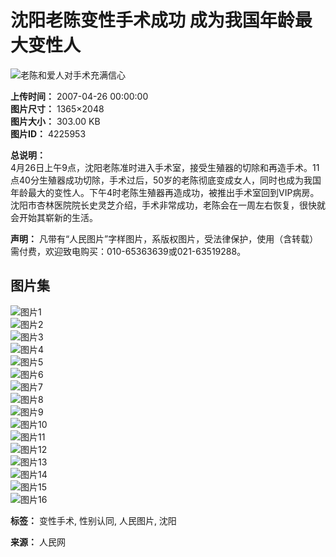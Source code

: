 # 沈阳老陈变性手术成功 成为我国年龄最大变性人

![老陈和爱人对手术充满信心](http://vip-public.people.com.cn/old/2007/0426/C235225/P1126007_m.jpg)

**上传时间：** 2007-04-26 00:00:00  
**图片尺寸：** 1365×2048  
**图片大小：** 303.00 KB  
**图片ID：** 4225953

**总说明：**  
4月26日上午9点，沈阳老陈准时进入手术室，接受生殖器的切除和再造手术。11点40分生殖器成功切除，手术过后，50岁的老陈彻底变成女人，同时也成为我国年龄最大的变性人。下午4时老陈生殖器再造成功，被推出手术室回到VIP病房。沈阳市杏林医院院长史灵芝介绍，手术非常成功，老陈会在一周左右恢复，很快就会开始其崭新的生活。

**声明：** 凡带有“人民图片”字样图片，系版权图片，受法律保护，使用（含转载）需付费，欢迎致电购买：010-65363639或021-63519288。

## 图片集

![图片1](http://vip-public.people.com.cn/old/2007/0426/C235225/P1126005_s.jpg)  
![图片2](http://vip-public.people.com.cn/old/2007/0426/C235225/P1126006_s.jpg)  
![图片3](http://vip-public.people.com.cn/old/2007/0426/C235225/P1126007_s.jpg)  
![图片4](http://vip-public.people.com.cn/old/2007/0426/C235225/P1126008_s.jpg)  
![图片5](http://vip-public.people.com.cn/old/2007/0426/C235225/P1126009_s.jpg)  
![图片6](http://vip-public.people.com.cn/old/2007/0426/C235225/P1126010_s.jpg)  
![图片7](http://vip-public.people.com.cn/old/2007/0426/C235225/P1126011_s.jpg)  
![图片8](http://vip-public.people.com.cn/old/2007/0426/C235225/P1126015_s.jpg)  
![图片9](http://vip-public.people.com.cn/old/2007/0426/C235225/P1126016_s.jpg)  
![图片10](http://vip-public.people.com.cn/old/2007/0426/C235225/P1126017_s.jpg)  
![图片11](http://vip-public.people.com.cn/old/2007/0426/C235225/P1126018_s.jpg)  
![图片12](http://vip-public.people.com.cn/old/2007/0426/C235225/P1126019_s.jpg)  
![图片13](http://vip-public.people.com.cn/old/2007/0426/C235225/P1126021_s.jpg)  
![图片14](http://vip-public.people.com.cn/old/2007/0426/C235225/P1126025_s.jpg)  
![图片15](http://vip-public.people.com.cn/old/2007/0426/C235225/P1126026_s.jpg)  
![图片16](http://vip-public.people.com.cn/old/2007/0426/C235225/P1126027_s.jpg)  

**标签：** 变性手术, 性别认同, 人民图片, 沈阳

**来源：** 人民网